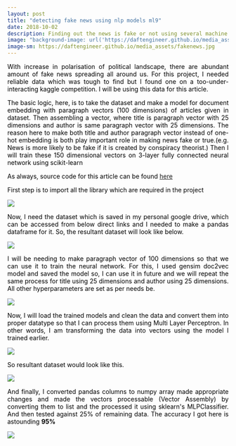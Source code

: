 ```yaml
---
layout: post
title: "detecting fake news using nlp models ml9"
date: 2018-10-02
description: Finding out the news is fake or not using several machine learning models.
image: "background-image: url('https://daftengineer.github.io/media_assets/fakenews.jpg');"
image-sm: https://daftengineer.github.io/media_assets/fakenews.jpg
---
```


<div style="color:black;"><p></p>

<p style="text-align:justify;">With increase in polarisation of political landscape, there are abundant amount of fake news spreading all around us. For this project, I needed reliable data which was tough to find but I found one on a too-under-interacting kaggle competition. I will be using this data for this article. </p>
<p style="text-align:justify;">The basic logic, here, is to take the dataset and make a model for document embedding with paragraph vectors (100 dimensions) of articles given in dataset. Then assembling a vector, where title is paragraph vector with 25 dimensions and author is same paragraph vector with 25 dimensions. The reason here to make both title and author paragraph vector instead of one-hot embedding is both play important role in making news fake or true.(e.g. News is more likely to be fake if it is created by conspiracy theorist.) Then I will train these 150 dimensional vectors on 3-layer fully connected neural network using scikit-learn</p>
<p style="text-align:justify;">As always, source code for this article can be found <a href="https://github.com/daftengineer/MachineLearningProjects/blob/master/FakeNewsDetection.ipynb">here</a></p>
<p style="text-align:justify;">First step is to import all the library which are required in the project</p>
<img src="https://daftengineer.github.io/media_assets/ml9p1.jpg" />
<p style="text-align:justify;">Now, I need the dataset which is saved in my personal google drive, which can be accessed from below direct links and I needed to make a pandas dataframe for it. So, the resultant dataset will look like below.</p>
<img src="https://daftengineer.github.io/media_assets/ml9p2.jpg" />
<p style="text-align:justify;">I will be needing to make paragraph vector of 100 dimensions so that we can use it to train the neural network. For this, I used gensim doc2vec model and saved the model so, I can use it in future and we will repeat the same process for title using 25 dimensions and author using 25 dimensions. All other hyperparameters are set as per needs be.</p>
<img src="https://daftengineer.github.io/media_assets/ml9p3.jpg" />
<p style="text-align:justify;">Now, I will load the trained models and clean the data and convert them into proper datatype so that I can process them using Multi Layer Perceptron. In other words, I am transforming the data into vectors using the model I trained earlier.</p>
<img src="https://daftengineer.github.io/media_assets/ml9p4.jpg" />
<p style="text-align:justify;">So resultant dataset would look like this.</p>
<img src="https://daftengineer.github.io/media_assets/ml9p5.jpg" />
<p style="text-align:justify;">And finally, I converted pandas columns to numpy array made appropriate changes and made the vectors processable (Vector Assembly) by converting them to list and the processed it using sklearn's MLPClassifier. And then tested against 25% of remaining data. The accuracy I got here is astounding <b>95%</b></p>
<img src="https://daftengineer.github.io/media_assets/ml9p6.jpg" />

 </div>

